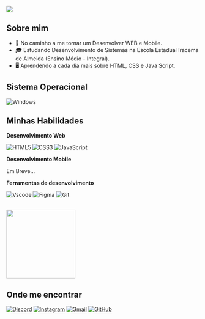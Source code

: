![](https://komarev.com/ghpvc/?username=emanuelH123&color=006bed)

## Sobre mim

- 🚀 No caminho a me tornar um Desenvolver WEB e Mobile.
- 🎓 Estudando Desenvolvimento de Sistemas na Escola Estadual Iracema de Almeida (Ensino Médio - Integral).
- 🖥 Aprendendo a cada dia mais sobre HTML, CSS e Java Script.

## Sistema Operacional

![Windows](https://img.shields.io/badge/Windows-000?style=for-the-badge&logo=windows&logoColor=2CA5E0)

## Minhas Habilidades

**Desenvolvimento Web**

![HTML5](https://img.shields.io/badge/HTML5-E34F26?style=for-the-badge&logo=html5&logoColor=white)
![CSS3](https://img.shields.io/badge/CSS3-1572B6?style=for-the-badge&logo=css3&logoColor=white)
![JavaScript](https://img.shields.io/badge/JavaScript-F7DF1E?style=for-the-badge&logo=javascript&logoColor=white)

**Desenvolvimento Mobile**

Em Breve...

**Ferramentas de desenvolvimento**

![Vscode](https://img.shields.io/badge/Vscode-007ACC?style=for-the-badge&logo=visual-studio-code&logoColor=white)
![Figma](https://img.shields.io/badge/Figma-696969?style=for-the-badge&logo=figma&logoColor=white)
![Git](https://img.shields.io/badge/GIT-E44C30?style=for-the-badge&logo=git&logoColor=white)

<br/>

<a href="https://github.com/emanuelH123" title="Perfil do Emanuel">
  <img height="180em" src="https://github-readme-stats.vercel.app/api?username=emanuelH123&theme=dracula&show_icons=true" />
</a>

## Onde me encontrar

[![Discord](https://img.shields.io/badge/Discord-7289DA?style=for-the-badge&logo=discord&logoColor=white)](https://discord.com/channels/@manelh_11/)
[![Instagram](https://img.shields.io/badge/-Instagram-%23E4405F?style=for-the-badge&logo=instagram&logoColor=white)](https://www.instagram.com/m4nel_11/)
[![Gmail](https://img.shields.io/badge/Gmail-333333?style=for-the-badge&logo=gmail&logoColor=red)](mailto:emanuelhenrique1562@gmail.com)
[![GitHub](https://img.shields.io/badge/GitHub-100000?style=for-the-badge&logo=github&logoColor=white)](https://github.com/emanuelH123)
